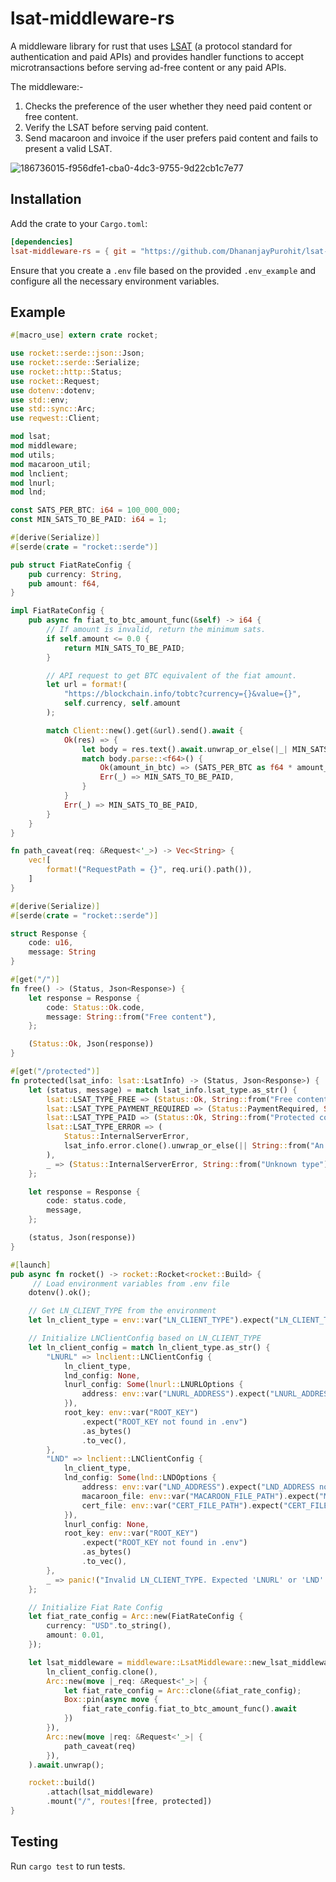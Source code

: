 # lsat-middleware-rs
A middleware library for rust that uses [LSAT](https://github.com/lightninglabs/L402/blob/master/protocol-specification.md) (a protocol standard for authentication and paid APIs) and provides handler functions to accept microtransactions before serving ad-free content or any paid APIs.

The middleware:-

1. Checks the preference of the user whether they need paid content or free content.
2. Verify the LSAT before serving paid content.
3. Send macaroon and invoice if the user prefers paid content and fails to present a valid LSAT.

![186736015-f956dfe1-cba0-4dc3-9755-9d22cb1c7e77](https://github.com/user-attachments/assets/afc099e2-d0b8-4344-9665-17a81f6907bc)


## Installation

Add the crate to your `Cargo.toml`:
```toml
[dependencies]
lsat-middleware-rs = { git = "https://github.com/DhananjayPurohit/lsat-middleware-rs" }
```

Ensure that you create a `.env` file based on the provided `.env_example` and configure all the necessary environment variables.

## Example
```rust
#[macro_use] extern crate rocket;

use rocket::serde::json::Json;
use rocket::serde::Serialize;
use rocket::http::Status;
use rocket::Request;
use dotenv::dotenv;
use std::env;
use std::sync::Arc;
use reqwest::Client;

mod lsat;
mod middleware;
mod utils;
mod macaroon_util;
mod lnclient;
mod lnurl;
mod lnd;

const SATS_PER_BTC: i64 = 100_000_000;
const MIN_SATS_TO_BE_PAID: i64 = 1;

#[derive(Serialize)]
#[serde(crate = "rocket::serde")]

pub struct FiatRateConfig {
    pub currency: String,
    pub amount: f64,
}

impl FiatRateConfig {
    pub async fn fiat_to_btc_amount_func(&self) -> i64 {
        // If amount is invalid, return the minimum sats.
        if self.amount <= 0.0 {
            return MIN_SATS_TO_BE_PAID;
        }

        // API request to get BTC equivalent of the fiat amount.
        let url = format!(
            "https://blockchain.info/tobtc?currency={}&value={}",
            self.currency, self.amount
        );

        match Client::new().get(&url).send().await {
            Ok(res) => {
                let body = res.text().await.unwrap_or_else(|_| MIN_SATS_TO_BE_PAID.to_string());
                match body.parse::<f64>() {
                    Ok(amount_in_btc) => (SATS_PER_BTC as f64 * amount_in_btc) as i64,
                    Err(_) => MIN_SATS_TO_BE_PAID,
                }
            }
            Err(_) => MIN_SATS_TO_BE_PAID,
        }
    }
}

fn path_caveat(req: &Request<'_>) -> Vec<String> {
    vec![
        format!("RequestPath = {}", req.uri().path()),
    ]
}

#[derive(Serialize)]
#[serde(crate = "rocket::serde")]

struct Response {
    code: u16,
    message: String
}

#[get("/")]
fn free() -> (Status, Json<Response>) {
    let response = Response {
        code: Status::Ok.code,
        message: String::from("Free content"),
    };

    (Status::Ok, Json(response))
}

#[get("/protected")]
fn protected(lsat_info: lsat::LsatInfo) -> (Status, Json<Response>) {
    let (status, message) = match lsat_info.lsat_type.as_str() {
        lsat::LSAT_TYPE_FREE => (Status::Ok, String::from("Free content")),
        lsat::LSAT_TYPE_PAYMENT_REQUIRED => (Status::PaymentRequired, String::from("Pay the invoice attached in response header")),
        lsat::LSAT_TYPE_PAID => (Status::Ok, String::from("Protected content")),
        lsat::LSAT_TYPE_ERROR => (
            Status::InternalServerError,
            lsat_info.error.clone().unwrap_or_else(|| String::from("An error occurred")),
        ),
        _ => (Status::InternalServerError, String::from("Unknown type")),
    };

    let response = Response {
        code: status.code,
        message,
    };

    (status, Json(response))
}

#[launch]
pub async fn rocket() -> rocket::Rocket<rocket::Build> {
     // Load environment variables from .env file
    dotenv().ok();

    // Get LN_CLIENT_TYPE from the environment
    let ln_client_type = env::var("LN_CLIENT_TYPE").expect("LN_CLIENT_TYPE not found in .env");

    // Initialize LNClientConfig based on LN_CLIENT_TYPE
    let ln_client_config = match ln_client_type.as_str() {
        "LNURL" => lnclient::LNClientConfig {
            ln_client_type,
            lnd_config: None,
            lnurl_config: Some(lnurl::LNURLOptions {
                address: env::var("LNURL_ADDRESS").expect("LNURL_ADDRESS not found in .env"),
            }),
            root_key: env::var("ROOT_KEY")
                .expect("ROOT_KEY not found in .env")
                .as_bytes()
                .to_vec(),
        },
        "LND" => lnclient::LNClientConfig {
            ln_client_type,
            lnd_config: Some(lnd::LNDOptions {
                address: env::var("LND_ADDRESS").expect("LND_ADDRESS not found in .env"),
                macaroon_file: env::var("MACAROON_FILE_PATH").expect("MACAROON_FILE_PATH not found in .env"),
                cert_file: env::var("CERT_FILE_PATH").expect("CERT_FILE_PATH not found in .env"),
            }),
            lnurl_config: None,
            root_key: env::var("ROOT_KEY")
                .expect("ROOT_KEY not found in .env")
                .as_bytes()
                .to_vec(),
        },
        _ => panic!("Invalid LN_CLIENT_TYPE. Expected 'LNURL' or 'LND'."),
    };

    // Initialize Fiat Rate Config
    let fiat_rate_config = Arc::new(FiatRateConfig {
        currency: "USD".to_string(),
        amount: 0.01,
    });

    let lsat_middleware = middleware::LsatMiddleware::new_lsat_middleware(
        ln_client_config.clone(),
        Arc::new(move |_req: &Request<'_>| {
            let fiat_rate_config = Arc::clone(&fiat_rate_config);
            Box::pin(async move {
                fiat_rate_config.fiat_to_btc_amount_func().await
            })
        }),
        Arc::new(move |req: &Request<'_>| {
            path_caveat(req)
        }),
    ).await.unwrap();

    rocket::build()
        .attach(lsat_middleware)
        .mount("/", routes![free, protected])
}
```

## Testing

Run `cargo test` to run tests.
